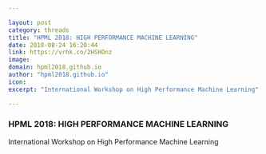 ```yaml
---

layout: post
category: threads
title: "HPML 2018: HIGH PERFORMANCE MACHINE LEARNING"
date: 2018-08-24 16:20:44
link: https://vrhk.co/2HSHOnz
image: 
domain: hpml2018.github.io
author: "hpml2018.github.io"
icon: 
excerpt: "International Workshop on High Performance Machine Learning"

---
```


### HPML 2018: HIGH PERFORMANCE MACHINE LEARNING

International Workshop on High Performance Machine Learning